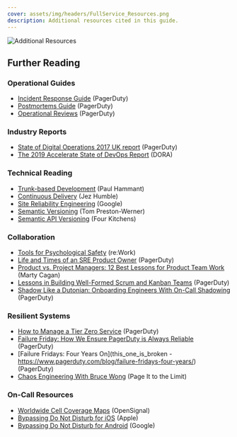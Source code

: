 ```yaml
---
cover: assets/img/headers/FullService_Resources.png
description: Additional resources cited in this guide.
---
```

![Additional Resources](../assets/img/headers/FullService_Resources.png)

## Further Reading

### Operational Guides
- [Incident Response Guide](https://response.pagerduty.com) (PagerDuty)
- [Postmortems Guide](https://postmortems.pagerduty.com/) (PagerDuty)
- [Operational Reviews](https://reviews.pagerduty.com) (PagerDuty)

### Industry Reports
- [State of Digital Operations 2017 UK report](https://www.pagerduty.com/resources/reports/digital-operations-uk/) (PagerDuty)
- [The 2019 Accelerate State of DevOps Report](https://cloud.google.com/devops/state-of-devops/) (DORA)

### Technical Reading
- [Trunk-based Development](https://trunkbaseddevelopment.com/) (Paul Hammant)
- [Continuous Delivery](https://continuousdelivery.com/) (Jez Humble)
- [Site Reliability Engineering](https://landing.google.com/sre/sre-book/toc/) (Google)
- [Semantic Versioning](https://semver.org/) (Tom Preston-Werner)
- [Semantic API Versioning](https://www.fourkitchens.com/blog/development/semantic-api-manifesto-versioning-apis/) (Four Kitchens)

### Collaboration
- [Tools for Psychological Safety](https://rework.withgoogle.com/guides/understanding-team-effectiveness/steps/introduction/) (re:Work)
- [Life and Times of an SRE Product Owner](https://www.pagerduty.com/blog/employee-spotlight-sre-product-owner/) (PagerDuty)
- [Product vs. Project Managers: 12 Best Lessons for Product Team Work](https://medium.com/pminsider/product-vs-project-managers-marty-cagans-twelve-best-lessons-for-product-team-work-548d706b3f74) (Marty Cagan)
- [Lessons in Building Well-Formed Scrum and Kanban Teams](https://www.pagerduty.com/blog/well-formed-delivery-teams/) (PagerDuty)
- [Shadow Like a Dutonian: Onboarding Engineers With On-Call Shadowing](https://www.pagerduty.com/blog/on-call-shadow-practice/) (PagerDuty)

### Resilient Systems
- [How to Manage a Tier Zero Service](https://www.pagerduty.com/blog/how-to-manage-a-tier-zero-service/) (PagerDuty)
- [Failure Friday: How We Ensure PagerDuty is Always Reliable](https://www.pagerduty.com/blog/failure-friday-at-pagerduty/) (PagerDuty)
- [Failure Fridays: Four Years On](this_one_is_broken - https://www.pagerduty.com/blog/failure-fridays-four-years/) (PagerDuty)
- [Chaos Engineering With Bruce Wong](https://www.pageittothelimit.com/chaos-engineering-with-bruce-wong/) (Page It to the Limit)

### On-Call Resources
- [Worldwide Cell Coverage Maps](https://www.opensignal.com/networks) (OpenSignal)
- [Bypassing Do Not Disturb for iOS](https://support.apple.com/en-us/HT204321) (Apple)
- [Bypassing Do Not Disturb for Android](https://support.google.com/android/answer/9069335?hl=en) (Google)
